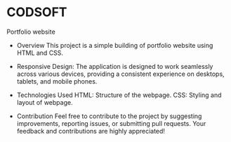 # CODSOFT
Portfolio website

* Overview
  This project is a simple building of portfolio website using HTML and CSS. 

* Responsive Design:
  The application is designed to work seamlessly across various devices, providing a consistent experience on desktops, tablets, and mobile phones.

* Technologies Used
  HTML: Structure of the webpage.
  CSS: Styling and layout of webpage.

* Contribution
  Feel free to contribute to the project by suggesting improvements, reporting issues, or submitting pull requests. 
  Your feedback and contributions are highly appreciated!

